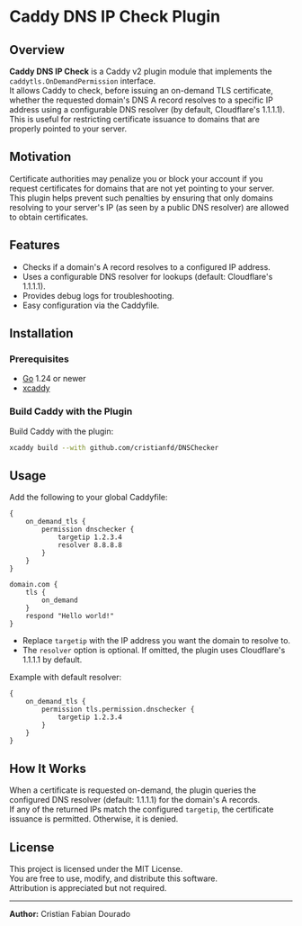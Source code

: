 # Caddy DNS IP Check Plugin

## Overview

**Caddy DNS IP Check** is a Caddy v2 plugin module that implements the `caddytls.OnDemandPermission` interface.  
It allows Caddy to check, before issuing an on-demand TLS certificate, whether the requested domain's DNS A record resolves to a specific IP address using a configurable DNS resolver (by default, Cloudflare's 1.1.1.1).  
This is useful for restricting certificate issuance to domains that are properly pointed to your server.

## Motivation

Certificate authorities may penalize you or block your account if you request certificates for domains that are not yet pointing to your server.  
This plugin helps prevent such penalties by ensuring that only domains resolving to your server's IP (as seen by a public DNS resolver) are allowed to obtain certificates.

## Features

- Checks if a domain's A record resolves to a configured IP address.
- Uses a configurable DNS resolver for lookups (default: Cloudflare's 1.1.1.1).
- Provides debug logs for troubleshooting.
- Easy configuration via the Caddyfile.

## Installation

### Prerequisites

- [Go](https://golang.org/dl/) 1.24 or newer
- [xcaddy](https://github.com/caddyserver/xcaddy)

### Build Caddy with the Plugin

Build Caddy with the plugin:

```sh
xcaddy build --with github.com/cristianfd/DNSChecker
```

## Usage

Add the following to your global Caddyfile:

```caddyfile
{
    on_demand_tls {
        permission dnschecker {
            targetip 1.2.3.4
            resolver 8.8.8.8
        }
    }
}

domain.com {
	tls {
		on_demand
	}
	respond "Hello world!"
}
```

- Replace `targetip` with the IP address you want the domain to resolve to.
- The `resolver` option is optional. If omitted, the plugin uses Cloudflare's 1.1.1.1 by default.

Example with default resolver:

```caddyfile
{
    on_demand_tls {
        permission tls.permission.dnschecker {
            targetip 1.2.3.4
        }
    }
}
```

## How It Works

When a certificate is requested on-demand, the plugin queries the configured DNS resolver (default: 1.1.1.1) for the domain's A records.  
If any of the returned IPs match the configured `targetip`, the certificate issuance is permitted. Otherwise, it is denied.

## License

This project is licensed under the MIT License.  
You are free to use, modify, and distribute this software.  
Attribution is appreciated but not required.

---

**Author:** Cristian Fabian Dourado